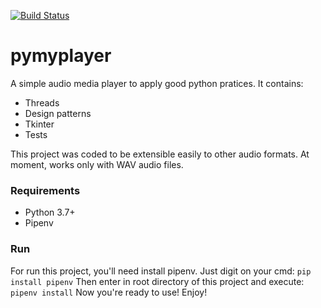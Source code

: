[![Build Status](https://travis-ci.com/hugoespinelli/pymyplayer.svg?branch=master)](https://travis-ci.com/hugoespinelli/pymyplayer)
# pymyplayer

A simple audio media player to apply good python pratices. It contains:
- Threads
- Design patterns
- Tkinter
- Tests

This project was coded to be extensible easily to other audio formats. At moment, works only with WAV audio files.

### Requirements
- Python 3.7+
- Pipenv

### Run
For run this project, you'll need install pipenv. Just digit on your cmd:
`pip install pipenv`
Then enter in root directory of this project and execute:
`pipenv install`
Now you're ready to use! Enjoy!
